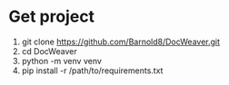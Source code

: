 

# Get project

1. git clone https://github.com/Barnold8/DocWeaver.git
2. cd DocWeaver
3. python -m venv venv
4. pip install -r /path/to/requirements.txt


